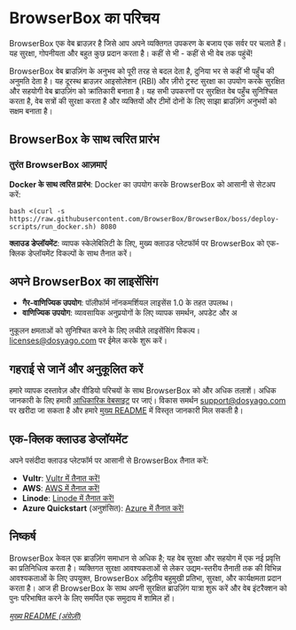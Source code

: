 # BrowserBox का परिचय

BrowserBox एक वेब ब्राउज़र है जिसे आप अपने व्यक्तिगत उपकरण के बजाय एक सर्वर पर चलाते हैं। यह सुरक्षा, गोपनीयता और बहुत कुछ प्रदान करता है। कहीं से भी - कहीं से भी वेब तक पहुंचें!

BrowserBox वेब ब्राउज़िंग के अनुभव को पूरी तरह से बदल देता है, दुनिया भर से कहीं भी पहुँच की अनुमति देता है। यह दूरस्थ ब्राउज़र आइसोलेशन (RBI) और ज़ीरो ट्रस्ट सुरक्षा का उपयोग करके सुरक्षित और सहयोगी वेब ब्राउज़िंग को क्रांतिकारी बनाता है। यह सभी उपकरणों पर सुरक्षित वेब पहुँच सुनिश्चित करता है, वेब सत्रों की सुरक्षा करता है और व्यक्तियों और टीमों दोनों के लिए साझा ब्राउज़िंग अनुभवों को सक्षम बनाता है।

## BrowserBox के साथ त्वरित प्रारंभ

### तुरंत BrowserBox आज़माएं

**Docker के साथ त्वरित प्रारंभ**: Docker का उपयोग करके BrowserBox को आसानी से सेटअप करें:

```console
bash <(curl -s https://raw.githubusercontent.com/BrowserBox/BrowserBox/boss/deploy-scripts/run_docker.sh) 8080
```

**क्लाउड डेप्लॉयमेंट**: व्यापक स्केलेबिलिटी के लिए, मुख्य क्लाउड प्लेटफॉर्म पर BrowserBox को एक-क्लिक डेप्लॉयमेंट विकल्पों के साथ तैनात करें।

## अपने BrowserBox का लाइसेंसिंग

- **गैर-वाणिज्यिक उपयोग**: पॉलीफॉर्म नॉनकमर्शियल लाइसेंस 1.0 के तहत उपलब्ध।
- **वाणिज्यिक उपयोग**: व्यावसायिक अनुप्रयोगों के लिए व्यापक समर्थन, अपडेट और अ

नुकूलन क्षमताओं को सुनिश्चित करने के लिए लचीले लाइसेंसिंग विकल्प। licenses@dosyago.com पर ईमेल करके शुरू करें।

## गहराई से जानें और अनुकूलित करें

हमारे व्यापक दस्तावेज़ और वीडियो परिचयों के साथ BrowserBox को और अधिक तलाशें। अधिक जानकारी के लिए हमारी [आधिकारिक वेबसाइट](https://dosyago.com) पर जाएं। विकास समर्थन support@dosyago.com पर खरीदा जा सकता है और हमारे [मुख्य README](https://github.com/BrowserBox/BrowserBox) में विस्तृत जानकारी मिल सकती है।

## एक-क्लिक क्लाउड डेप्लॉयमेंट

अपने पसंदीदा क्लाउड प्लेटफॉर्म पर आसानी से BrowserBox तैनात करें:

- **Vultr**: [Vultr में तैनात करें!](https://my.vultr.com/deploy)
- **AWS**: [AWS में तैनात करें!](https://aws.amazon.com/cloudformation)
- **Linode**: [Linode में तैनात करें!](https://cloud.linode.com/linodes/create)
- **Azure Quickstart** (अनुशंसित): [Azure में तैनात करें!](https://portal.azure.com/#create/Microsoft.Template)

## निष्कर्ष

BrowserBox केवल एक ब्राउज़िंग समाधान से अधिक है; यह वेब सुरक्षा और सहयोग में एक नई प्रवृत्ति का प्रतिनिधित्व करता है। व्यक्तिगत सुरक्षा आवश्यकताओं से लेकर उद्यम-स्तरीय तैनाती तक की विभिन्न आवश्यकताओं के लिए उपयुक्त, BrowserBox अद्वितीय बहुमुखी प्रतिभा, सुरक्षा, और कार्यक्षमता प्रदान करता है। आज ही BrowserBox के साथ अपनी सुरक्षित ब्राउज़िंग यात्रा शुरू करें और वेब इंटरैक्शन को पुनः परिभाषित करने के लिए समर्पित एक समुदाय में शामिल हों।

*[मुख्य README (अंग्रेज़ी)](https://github.com/BrowserBox/BrowserBox?tab=readme-ov-file#browserbox)*

